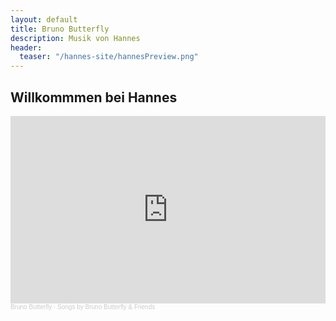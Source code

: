 ```yaml
---
layout: default
title: Bruno Butterfly
description: Musik von Hannes
header:
  teaser: "/hannes-site/hannesPreview.png"
---
```


## Willkommmen bei Hannes

<iframe width="100%" height="300" scrolling="no" frameborder="no" allow="autoplay" src="https://w.soundcloud.com/player/?url=https%3A//api.soundcloud.com/playlists/1289271007&color=%231ba09f&auto_play=false&hide_related=false&show_comments=true&show_user=true&show_reposts=false&show_teaser=true&visual=true"></iframe><div style="font-size: 10px; color: #cccccc;line-break: anywhere;word-break: normal;overflow: hidden;white-space: nowrap;text-overflow: ellipsis; font-family: Interstate,Lucida Grande,Lucida Sans Unicode,Lucida Sans,Garuda,Verdana,Tahoma,sans-serif;font-weight: 100;"><a href="https://soundcloud.com/hannes-latocha" title="Bruno Butterfly" target="_blank" style="color: #cccccc; text-decoration: none;">Bruno Butterfly</a> · <a href="https://soundcloud.com/hannes-latocha/sets/songs-by-bruno-butterfly" title="Songs by Bruno Butterfly &amp; Friends" target="_blank" style="color: #cccccc; text-decoration: none;">Songs by Bruno Butterfly &amp; Friends</a></div>


